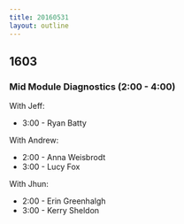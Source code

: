 ```yaml
---
title: 20160531
layout: outline
---
```



## 1603

### Mid Module Diagnostics (2:00 - 4:00)

With Jeff:

  * 3:00 - Ryan Batty

With Andrew:

  * 2:00 - Anna Weisbrodt
  * 3:00 - Lucy Fox

With Jhun:

  * 2:00 - Erin Greenhalgh
  * 3:00 - Kerry Sheldon
